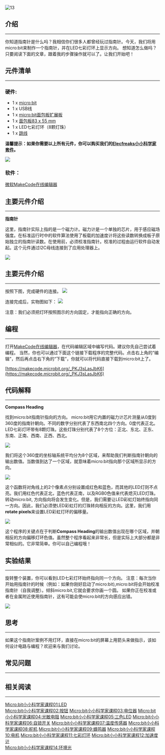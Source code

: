 ![13](https://i.imgur.com/xMxllOG.jpg)  

## 介绍  
---

你知道指南针是什么吗？我相信你们很多人都曾经玩过指南针。今天，我们将用micro:bit来制作一个指南针，并在LED七彩灯环上显示方向。 想知道怎么做吗？只要阅读下面的文章，跟着我的步骤操作就可以了。让我们开始吧！  


## 元件清单  
---

### 硬件:

- 1 x [micro:bit](http://www.elecfreaks.com/estore/bbc-micro-bit-board-for-coding-programming.html)
- 1 x USB线
- 1 x [micro:bit面包板扩展板](http://www.elecfreaks.com/estore/microbit-breadboard-adapter.html)
- 1 x [面包板83 x 55 mm](http://www.elecfreaks.com/estore/transparent-breadboard-83-55-mm.html)
- 1 x LED七彩灯环（8颗灯珠）
- 1 x [跳线](http://www.elecfreaks.com/estore/breadborad-jumper-wire-65pcs-pack.html)

**温馨提示：如果你需要以上所有元件，你可以购买我们的[Elecfreaks小小科学家套件](https://item.taobao.com/item.htm?spm=a1z10.1-c-s.w4024-17803785896.2.18dc3f94XOgpWg&id=562837851877&scene=taobao_shop)。**

![](https://i.imgur.com/W4tseua.jpg)

### 软件：

[微软MakeCode在线编辑器](https://makecode.microbit.org/)


## 主要元件介绍  
---

**指南针**

这里，指南针实际上指的是一个磁力计。磁力计是一个单独的芯片，用于感应磁场强度。在标准运行时中的软件算法使用了板载的加速度计将这些读数转换成板子原始独立的指南针读数。在使用前，必须校准指南针。校准的过程由运行软件自动发起。这个元件通过I2C母线连接到了应用处理器上。

![](https://i.imgur.com/jWLNeqO.jpg) 

## 主要元件介绍  
---

按照下图，完成硬件的连接。
![](https://i.imgur.com/8m3Efwt.jpg)

连接完成后，实物图如下：
![](https://i.imgur.com/L5VkXKE.jpg)

注意：我们必须把灯环按照图示的方向固定，才能指向正确的方向。 


## 编程  
---

打开[MakeCode在线编辑器](https://makecode.microbit.org/)，在代码编辑区域中编写代码。建议你先自己尝试着编程。
当然，你也可以通过下面这个链接下载程序的完整代码。点击右上角的“编辑”，然后再点击右下角的“下载”，你就可以将代码直接下载到micro:bit上了。

[https://makecode.microbit.org/_PKJ3sLasJbK6](https://makecode.microbit.org/_PKJ3sLasJbK6)


## 代码解释  
---

**Compass Heading**

找到micro:bit指南针指向的方向。
micro:bit用它内置的磁力计芯片测量从0度到360度的指南针朝向。不同的数字分别代表了东西南北四个方向。0度代表正北。
LED七彩灯环带有8颗灯珠。这些灯珠分别代表了8个方位：正北、东北、正东、东南、正南、西南、正西、西北。

![](https://i.imgur.com/30chQqn.jpg) 

我们将这个360度的坐标轴系统平均分为8个区域，来帮助我们判断指南针朝向的输出数值。当数值到达了一个区域，就意味着micro:bit指向那个区域所显示的方向。  

![](https://i.imgur.com/jWkhSSr.jpg)

这个函数将对角线上的2个像素点分别设置成红色和蓝色，而其他的LED灯则不点亮。我们用红色代表正北，蓝色代表正南，以及RGB0色值来代表熄灭LED灯珠。   
转动micro:bit, 方向指向将会发生变化。但是，我们需要让LED彩虹灯始终指向同一方向。因此，我们必须使LED彩虹灯的灯珠转向相反的方向。这里，我们用**rotate pixels**来设置LED彩虹灯环的偏移量。

![](https://i.imgur.com/IOhwt7b.jpg)

这个程序的关键点在于判断**Compass Heading**的输出数值出现在哪个区域，并朝相反的方向偏移灯环色值。虽然整个程序看起来非常长，但是实际上大部分都是非常相似的。它非常简单。你可以自己编程哦！ 


## 实验结果  
---

旋转整个装置，你可以看到LED七彩灯环始终指向同一个方向。
注意：每次当你开始用指南针的时候（例如：如果你刚好启动了micro:bit),micro:bit将会开始校准指南针（自我调整）。倾斜micro:bit,它就会要求你画一个圆。
如果你正在校准或者在金属附近使用指南针，这有可能会使micro:bit的方向感应出错。

![](https://i.imgur.com/HI0MDIB.gif)


## 思考   
---

如果这个指南针案例不用灯环，直接在micro:bit的屏幕上用箭头来做指示，该如何设计电路与编程？欢迎来与我们讨论。


## 常见问题
---


## 相关阅读  
---

[Micro:bit小小科学家课程01:LED](/Micro_bit_Starter_Kit_Lesson_01_LED_CN/)                     
[Micro:bit小小科学家课程02:按钮](/Micro_bit_Starter_Kit_Lesson_02_Button_CN/)
[Micro:bit小小科学家课程03:电位器](/Micro_bit_Starter_Kit_Lesson_03_Trimpot_CN/)
[Micro:bit小小科学家课程04:光敏电阻](/Micro_bit_Starter_Kit_Lesson_04_Photocell_CN/)
[Micro:bit小小科学家课程05:三色LED](/Micro_bit_Starter_Kit_Lesson_05_RGB_LED_CN/)
[Micro:bit小小科学家课程06:自锁开关](/Micro_bit_Starter_Kit_Lesson_06_Self_lock_Switch_CN/)
[Micro:bit小小科学家课程07:温度传感器](/Micro_bit_Starter_Kit_Lesson_07_Temperature_Sensor_CN/)
[Micro:bit小小科学家课程08:舵机](/Micro_bit_Starter_Kit_Lesson_08_Servo_CN/)
[Micro:bit小小科学家课程09:蜂鸣器](/Micro_bit_Starter_Kit_Lesson_09_Buzzer_CN/)
[Micro:bit小小科学家课程10:电机](/Micro_bit_Starter_Kit_Lesson_10_Motor_CN/)
[Micro:bit小小科学家课程11:七彩灯环](/Micro_bit_Starter_Kit_Lesson_11_Rainbow_LED_CN/)
[Micro:bit小小科学家课程12:加速度计](/Micro_bit_Starter_Kit_Lesson_12_Accelerometer_CN/)  
[Micro:bit小小科学家课程14:环境光](/Micro_bit_Starter_Kit_Lesson_14_Ambient_Light_CN/)  

